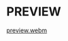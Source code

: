 # PREVIEW


[preview.webm](https://github.com/iBarzha/new-rails/assets/95016192/ac53ab08-9c5a-4a06-93db-1b80e28956c1)
